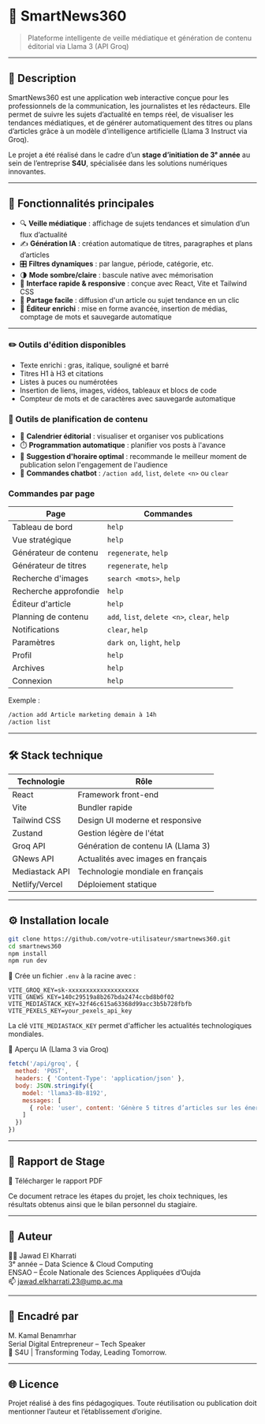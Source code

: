 # 📰 SmartNews360

> Plateforme intelligente de veille médiatique et génération de contenu éditorial via Llama 3 (API Groq)

---

## 📌 Description

SmartNews360 est une application web interactive conçue pour les professionnels de la communication, les journalistes et les rédacteurs. Elle permet de suivre les sujets d’actualité en temps réel, de visualiser les tendances médiatiques, et de générer automatiquement des titres ou plans d’articles grâce à un modèle d’intelligence artificielle (Llama 3 Instruct via Groq).

Le projet a été réalisé dans le cadre d’un **stage d’initiation de 3ᵉ année** au sein de l’entreprise **S4U**, spécialisée dans les solutions numériques innovantes.

---

## 🎯 Fonctionnalités principales

- 🔍 **Veille médiatique** : affichage de sujets tendances et simulation d’un flux d’actualité
- ✍️ **Génération IA** : création automatique de titres, paragraphes et plans d’articles
- 🎛️ **Filtres dynamiques** : par langue, période, catégorie, etc.
- 🌗 **Mode sombre/claire** : bascule native avec mémorisation
- 🚀 **Interface rapide & responsive** : conçue avec React, Vite et Tailwind CSS
- 🔗 **Partage facile** : diffusion d'un article ou sujet tendance en un clic
- 📝 **Éditeur enrichi** : mise en forme avancée, insertion de médias, comptage
  de mots et sauvegarde automatique

---

### ✏️ Outils d'édition disponibles

- Texte enrichi : gras, italique, souligné et barré
- Titres H1 à H3 et citations
- Listes à puces ou numérotées
- Insertion de liens, images, vidéos, tableaux et blocs de code
- Compteur de mots et de caractères avec sauvegarde automatique

### 📑 Outils de planification de contenu

- 📆 **Calendrier éditorial** : visualiser et organiser vos publications
- ⏱️ **Programmation automatique** : planifier vos posts à l'avance
- 📲 **Suggestion d'horaire optimal** : recommande le meilleur moment de publication selon l'engagement de l'audience
- 🤖 **Commandes chatbot** : `/action add`, `list`, `delete <n>` ou `clear`

### Commandes par page

| Page | Commandes |
|------|-----------|
| Tableau de bord | `help` |
| Vue stratégique | `help` |
| Générateur de contenu | `regenerate`, `help` |
| Générateur de titres | `regenerate`, `help` |
| Recherche d'images | `search <mots>`, `help` |
| Recherche approfondie | `help` |
| Éditeur d'article | `help` |
| Planning de contenu | `add`, `list`, `delete <n>`, `clear`, `help` |
| Notifications | `clear`, `help` |
| Paramètres | `dark on`, `light`, `help` |
| Profil | `help` |
| Archives | `help` |
| Connexion | `help` |

Exemple :

```bash
/action add Article marketing demain à 14h
/action list
```

---

## 🛠️ Stack technique

| Technologie   | Rôle                                  |
|---------------|----------------------------------------|
| React         | Framework front-end                   |
| Vite          | Bundler rapide                        |
| Tailwind CSS  | Design UI moderne et responsive       |
| Zustand       | Gestion légère de l'état              |
| Groq API      | Génération de contenu IA (Llama 3)    |
| GNews API     | Actualités avec images en français     |
| Mediastack API| Technologie mondiale en français       |
| Netlify/Vercel| Déploiement statique                  |

---

## ⚙️ Installation locale

```bash
git clone https://github.com/votre-utilisateur/smartnews360.git
cd smartnews360
npm install
npm run dev
```

📌 Crée un fichier `.env` à la racine avec :

```env
VITE_GROQ_KEY=sk-xxxxxxxxxxxxxxxxxxxx
VITE_GNEWS_KEY=140c29519a8b267bda2474ccbd8b0f02
VITE_MEDIASTACK_KEY=32f46c615a63368d99acc3b5b728fbfb
VITE_PEXELS_KEY=your_pexels_api_key
```

La clé `VITE_MEDIASTACK_KEY` permet d'afficher les actualités technologiques mondiales.

🧠 Aperçu IA (Llama 3 via Groq)

```js
fetch('/api/groq', {
  method: 'POST',
  headers: { 'Content-Type': 'application/json' },
  body: JSON.stringify({
    model: 'llama3-8b-8192',
    messages: [
      { role: 'user', content: 'Génère 5 titres d’articles sur les énergies renouvelables au Maroc.' }
    ]
  })
})
```

---

## 📄 Rapport de Stage

📘 Télécharger le rapport PDF

Ce document retrace les étapes du projet, les choix techniques, les résultats obtenus ainsi que le bilan personnel du stagiaire.

---

## 📌 Auteur

👨‍🎓 Jawad El Kharrati  
3ᵉ année – Data Science & Cloud Computing  
ENSAO – École Nationale des Sciences Appliquées d’Oujda  
📫 jawad.elkharrati.23@ump.ac.ma

---

## 🏢 Encadré par

M. Kamal Benamrhar  
Serial Digital Entrepreneur – Tech Speaker  
📍 S4U | Transforming Today, Leading Tomorrow.


---

## 🌐 Licence

Projet réalisé à des fins pédagogiques. Toute réutilisation ou publication doit mentionner l’auteur et l’établissement d’origine.

